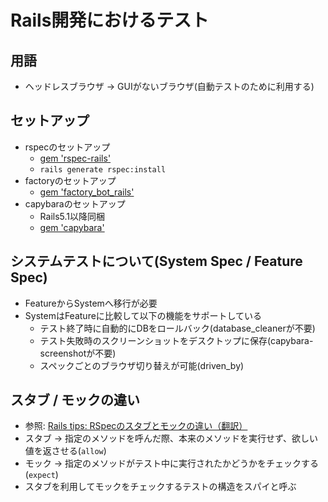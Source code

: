 # Rails開発におけるテスト
## 用語
- ヘッドレスブラウザ -> GUIがないブラウザ(自動テストのために利用する)

## セットアップ
- rspecのセットアップ
  - [gem 'rspec-rails'](https://github.com/rspec/rspec-rails#installation)
  - `rails generate rspec:install`
- factoryのセットアップ
  - [gem 'factory_bot_rails'](https://github.com/thoughtbot/factory_bot_rails#configuration)
- capybaraのセットアップ
  - Rails5.1以降同梱
  - [gem 'capybara'](https://github.com/teamcapybara/capybara#setup)

## システムテストについて(System Spec / Feature Spec)
- FeatureからSystemへ移行が必要
- SystemはFeatureに比較して以下の機能をサポートしている
  - テスト終了時に自動的にDBをロールバック(database_cleanerが不要)
  - テスト失敗時のスクリーンショットをデスクトップに保存(capybara-screenshotが不要)
  - スペックごとのブラウザ切り替えが可能(driven_by)

## スタブ / モックの違い
- 参照: [Rails tips: RSpecのスタブとモックの違い（翻訳）](https://techracho.bpsinc.jp/hachi8833/2018_04_25/55467)
- スタブ -> 指定のメソッドを呼んだ際、本来のメソッドを実行せず、欲しい値を返させる(`allow`)
- モック -> 指定のメソッドがテスト中に実行されたかどうかをチェックする(`expect`)
- スタブを利用してモックをチェックするテストの構造をスパイと呼ぶ
